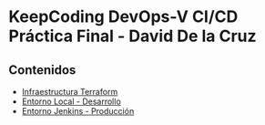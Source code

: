 # KeepCoding DevOps-V CI/CD Práctica Final - David De la Cruz

## Contenidos

* [Infraestructura Terraform](./infra#readme)
* [Entorno Local - Desarrollo](./Entorno%20local#readme)
* [Entorno Jenkins - Producción ](./Entorno%20Jenkins#readme)

